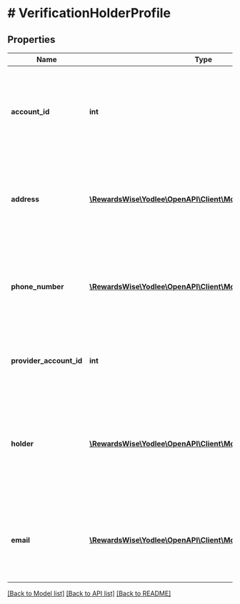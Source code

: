 # # VerificationHolderProfile

## Properties

Name | Type | Description | Notes
------------ | ------------- | ------------- | -------------
**account_id** | **int** | The primary key of the account resource and the unique identifier for the account | [optional] [readonly]
**address** | [**\RewardsWise\Yodlee\OpenAPI\Client\Model\AbstractAddress[]**](AbstractAddress.md) | The account holder&#39;s address available at the profile and account levels | [optional] [readonly]
**phone_number** | [**\RewardsWise\Yodlee\OpenAPI\Client\Model\PhoneNumber[]**](PhoneNumber.md) | The account holder&#39;s phone number available at the profile and account levels | [optional] [readonly]
**provider_account_id** | **int** | The primary key of the provider account resource | [optional] [readonly]
**holder** | [**\RewardsWise\Yodlee\OpenAPI\Client\Model\VerificationHolder[]**](VerificationHolder.md) | The holder entity is account-specific and captures the ownership status and the name details of the user | [optional] [readonly]
**email** | [**\RewardsWise\Yodlee\OpenAPI\Client\Model\Email[]**](Email.md) | The account holder&#39;s email ID available at the profile and account levels | [optional] [readonly]

[[Back to Model list]](../../README.md#models) [[Back to API list]](../../README.md#endpoints) [[Back to README]](../../README.md)

